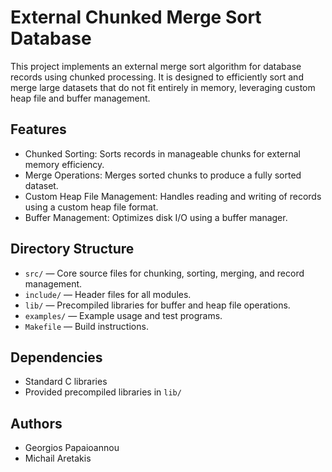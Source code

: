 # External Chunked Merge Sort Database

This project implements an external merge sort algorithm for database records using chunked processing. It is designed to efficiently sort and merge large datasets that do not fit entirely in memory, leveraging custom heap file and buffer management.

## Features

- Chunked Sorting: Sorts records in manageable chunks for external memory efficiency.
- Merge Operations: Merges sorted chunks to produce a fully sorted dataset.
- Custom Heap File Management: Handles reading and writing of records using a custom heap file format.
- Buffer Management: Optimizes disk I/O using a buffer manager.

## Directory Structure

- `src/` — Core source files for chunking, sorting, merging, and record management.
- `include/` — Header files for all modules.
- `lib/` — Precompiled libraries for buffer and heap file operations.
- `examples/` — Example usage and test programs.
- `Makefile` — Build instructions.

## Dependencies

- Standard C libraries
- Provided precompiled libraries in `lib/`

## Authors

- Georgios Papaioannou
- Michail Aretakis
  
